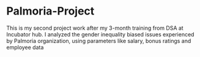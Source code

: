 # Palmoria-Project
This is my second project work after my 3-month training from DSA at Incubator hub. I analyzed the gender inequality biased issues experienced by Palmoria organization, using parameters like salary, bonus ratings and employee data

